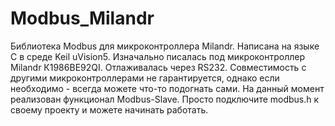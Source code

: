 # Modbus_Milandr
Библиотека Modbus для микроконтроллера Milandr. Написана на языке C в среде Keil uVision5.
Изначально писалась под микроконтроллер Milandr К1986ВЕ92QI. Отлаживалась через RS232. Совместимость с другими микроконтроллерами не гарантируется, однако если необходимо - всегда можете что-то подогнать сами.
На данный момент реализован функционал Modbus-Slave. 
Просто подключите modbus.h к своему проекту и можете начинать работать.
